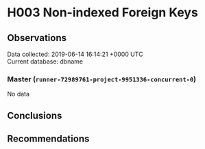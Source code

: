 # H003 Non-indexed Foreign Keys #

## Observations ##
Data collected: 2019-06-14 16:14:21 +0000 UTC  
Current database: dbname  

### Master (`runner-72989761-project-9951336-concurrent-0`) ###


No data


## Conclusions ##


## Recommendations ##

